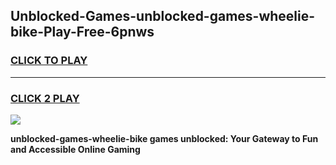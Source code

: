
## Unblocked-Games-unblocked-games-wheelie-bike-Play-Free-6pnws
<h3>
<a href="https://premium76.site?title=unblocked-games-wheelie-bike&ref=09A">CLICK TO PLAY</a></h3>
<hr>

<h3>
<a href="https://premium76.site?title=unblocked-games-wheelie-bike&ref=09A">CLICK 2 PLAY</a>
  
</h3>

<a href="https://premium76.site?title=unblocked-games-wheelie-bike&ref=09A"><img src="https://clearcache.store/games.png"></a>


**unblocked-games-wheelie-bike games unblocked: Your Gateway to Fun and Accessible Online Gaming**
